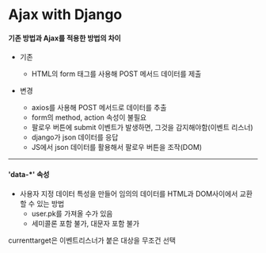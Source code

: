 # Ajax with Django

#### 기존 방법과 Ajax를 적용한 방법의 차이
- 기존 
  - HTML의 form 태그를 사용해 POST 메서드 데이터를 제출

- 변경
  - axios를 사용해 POST 메서드로 데이터를 추출
  - form의 method, action 속성이 불필요
  - 팔로우 버튼에 submit 이벤트가 발생하면, 그것을 감지해야함(이벤트 리스너)
  - django가 json 데이터를 응답
  - JS에서 json 데이터를 활용해서 팔로우 버튼을 조작(DOM)

---

#### 'data-*' 속성
- 사용자 지정 데이터 특성을 만들어 임의의 데이터를 HTML과 DOM사이에서 교환 할 수 있는 방법
  - user.pk를 가져올 수가 있음
  - 세미콜론 포함 불가, 대문자 포함 불가

currenttarget은 이벤트리스너가 붙은 대상을 무조건 선택